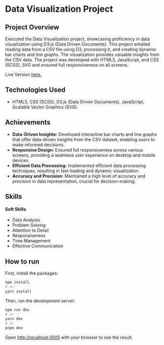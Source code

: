 # Data Visualization Project

## Project Overview
Executed the Data Visualization project, showcasing proficiency in data visualization using D3.js (Data Driven Documents). This project entailed reading data
from a CSV file using D3, processing it, and creating dynamic bar charts and line graphs. The visualization provides valuable insights from the CSV data. The
project was developed with HTML5, JavaScript, and CSS (SCSS), SVG and ensured full responsiveness on all screens.

Live Version [here.](https://fjvisualization.netlify.app/)

## Technologies Used
- HTML5, CSS (SCSS), D3.js (Data Driven Documents), JavaScript, Scalable Vector Graphics (SVG).


## Achievements
-	**Data-Driven Insights:** Developed interactive bar charts and line graphs that offer data-driven insights from the CSV dataset, enabling users to make informed decisions.
-	**Responsive Design:** Ensured full responsiveness across various screens, providing a seamless user experience on desktop and mobile devices.
-	**Efficient Data Processing:** Implemented efficient data processing techniques, resulting in fast loading and dynamic visualization.
-	**Accuracy and Precision:** Maintained a high level of accuracy and precision in data representation, crucial for decision-making.

  
## Skills
  
#### Soft Skills
-	Data Analysis
-	Problem Solving
-	Attention to Detail
-	Responsiveness
-	Time Management
-	Effective Communication


## How to run
First, install the packages:

```bash
npm install
# or
yarn install
```

Then, run the development server:
```bash
npm run dev
# or
yarn dev
# or
pnpm dev
```

Open [http://localhost:3005](http://localhost:3005) with your browser to see the result.


